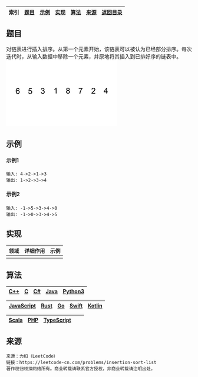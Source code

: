 |**索引**|[题目](#题目)|[示例](#示例)|[实现](#实现)|[算法](#算法)|[来源](#来源)|[返回目录][返回目录]|
|-|-|-|-|-|-|-|
## 题目
对链表进行插入排序。从第一个元素开始，该链表可以被认为已经部分排序。每次迭代时，从输入数据中移除一个元素，并原地将其插入到已排好序的链表中。
![动态演示](https://github.com/CloudSmokeMemory/WorldLogic/blob/main/realize/algorithm_realize/algorithm2realize/%E6%8E%92%E5%BA%8F/1_2%E5%AF%B9%E9%93%BE%E8%A1%A8%E8%BF%9B%E8%A1%8C%E6%8F%92%E5%85%A5%E6%8E%92%E5%BA%8F/Insertion-sort-example-300px.gif "动态演示")

## 示例
#### 示例1
```
输入: 4->2->1->3
输出: 1->2->3->4
```
#### 示例2
```
输入: -1->5->3->4->0
输出: -1->0->3->4->5
```

## 实现
|领域|详细作用|示例|
|-|-|-|
||||

## 算法
|[C++][C++]|[C]()|[C#]()|[Java]()|[Python3]()|
|-|-|-|-|-|

|[JavaScript]()|[Rust]()|[Go]()|[Swift]()|[Kotlin]()|
|-|-|-|-|-|

|[Scala]()|[PHP]()|[TypeScript]()|[]()|[]()|
|-|-|-|-|-|


## 来源
```
来源：力扣（LeetCode）
链接：https://leetcode-cn.com/problems/insertion-sort-list
著作权归领扣网络所有。商业转载请联系官方授权，非商业转载请注明出处。
```

[返回目录]:https://github.com/CloudSmokeMemory/WorldLogic/blob/main/realize/algorithm_realize/algorithm2realize/algorithm2realizeIndex.md#%E7%AE%97%E6%B3%95-%E5%AE%9E%E7%8E%B0%E7%9B%AE%E5%BD%95

[C++]:https://github.com/CloudSmokeMemory/WorldLogic/blob/main/realize/algorithm_realize/algorithm2realize/%E6%8E%92%E5%BA%8F/1_2%E5%AF%B9%E9%93%BE%E8%A1%A8%E8%BF%9B%E8%A1%8C%E6%8F%92%E5%85%A5%E6%8E%92%E5%BA%8F/%E5%AF%B9%E9%93%BE%E8%A1%A8%E8%BF%9B%E8%A1%8C%E6%8F%92%E5%85%A5%E6%8E%92%E5%BA%8FByC++.md

